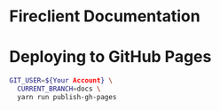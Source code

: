 # Fireclient Documentation

# Deploying to GitHub Pages

```bash
GIT_USER=${Your Account} \
  CURRENT_BRANCH=docs \
  yarn run publish-gh-pages
```
